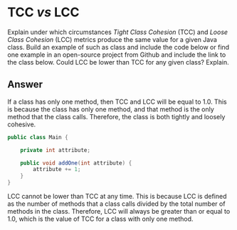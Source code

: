 # TCC _vs_ LCC

Explain under which circumstances _Tight Class Cohesion_ (TCC) and _Loose Class Cohesion_ (LCC) metrics produce the same value for a given Java class. Build an example of such as class and include the code below or find one example in an open-source project from Github and include the link to the class below. Could LCC be lower than TCC for any given class? Explain.

## Answer
If a class has only one method, then TCC and LCC will be equal to 1.0. This is because the class has only one method, and that method is the only method that the class calls. Therefore, the class is both tightly and loosely cohesive.

```java
public class Main {

    private int attribute;

    public void addOne(int attribute) {
        attribute += 1;
    }
}
```

LCC cannot be lower than TCC at any time. This is because LCC is defined as the number of methods that a class calls divided by the total number of methods in the class. Therefore, LCC will always be greater than or equal to 1.0, which is the value of TCC for a class with only one method.
